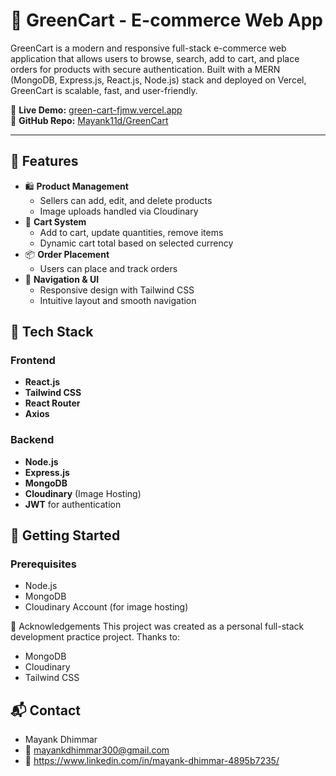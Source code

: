 # 🛒 GreenCart - E-commerce Web App

GreenCart is a modern and responsive full-stack e-commerce web application that allows users to browse, search, add to cart, and place orders for products with secure authentication. Built with a MERN (MongoDB, Express.js, React.js, Node.js) stack and deployed on Vercel, GreenCart is scalable, fast, and user-friendly.

🚀 **Live Demo:** [green-cart-fjmw.vercel.app](https://green-cart-fjmw.vercel.app/)  
📂 **GitHub Repo:** [Mayank11d/GreenCart](https://github.com/Mayank11d/GreenCart)

---

## 📌 Features

- 🛍️ **Product Management**
  - Sellers can add, edit, and delete products
  - Image uploads handled via Cloudinary
- 🛒 **Cart System**
  - Add to cart, update quantities, remove items
  - Dynamic cart total based on selected currency
- 📦 **Order Placement**
  - Users can place and track orders
- 🧭 **Navigation & UI**
  - Responsive design with Tailwind CSS
  - Intuitive layout and smooth navigation



## 🧰 Tech Stack

### Frontend
- **React.js**
- **Tailwind CSS**
- **React Router**
- **Axios**

### Backend
- **Node.js**
- **Express.js**
- **MongoDB**
- **Cloudinary** (Image Hosting)
- **JWT** for authentication


## 🚀 Getting Started

### Prerequisites

- Node.js
- MongoDB
- Cloudinary Account (for image hosting)

🙌 Acknowledgements
This project was created as a personal full-stack development practice project. Thanks to:

- MongoDB
- Cloudinary
- Tailwind CSS

## 📬 Contact
- Mayank Dhimmar
- 📧 mayankdhimmar300@gmail.com
- 🔗 https://www.linkedin.com/in/mayank-dhimmar-4895b7235/
